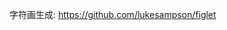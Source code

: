 字符画生成: https://github.com/lukesampson/figlet


































































































